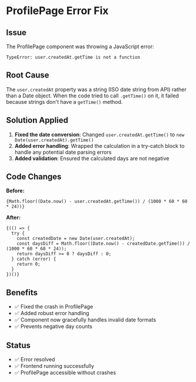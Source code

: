 # ProfilePage Error Fix

## Issue
The ProfilePage component was throwing a JavaScript error:
```
TypeError: user.createdAt.getTime is not a function
```

## Root Cause
The `user.createdAt` property was a string (ISO date string from API) rather than a Date object. When the code tried to call `.getTime()` on it, it failed because strings don't have a `getTime()` method.

## Solution Applied
1. **Fixed the date conversion**: Changed `user.createdAt.getTime()` to `new Date(user.createdAt).getTime()`
2. **Added error handling**: Wrapped the calculation in a try-catch block to handle any potential date parsing errors
3. **Added validation**: Ensured the calculated days are not negative

## Code Changes
**Before:**
```tsx
{Math.floor((Date.now() - user.createdAt.getTime()) / (1000 * 60 * 60 * 24))}
```

**After:**
```tsx
{(() => {
  try {
    const createdDate = new Date(user.createdAt);
    const daysDiff = Math.floor((Date.now() - createdDate.getTime()) / (1000 * 60 * 60 * 24));
    return daysDiff >= 0 ? daysDiff : 0;
  } catch (error) {
    return 0;
  }
})()}
```

## Benefits
- ✅ Fixed the crash in ProfilePage
- ✅ Added robust error handling
- ✅ Component now gracefully handles invalid date formats
- ✅ Prevents negative day counts

## Status
- ✅ Error resolved
- ✅ Frontend running successfully
- ✅ ProfilePage accessible without crashes
